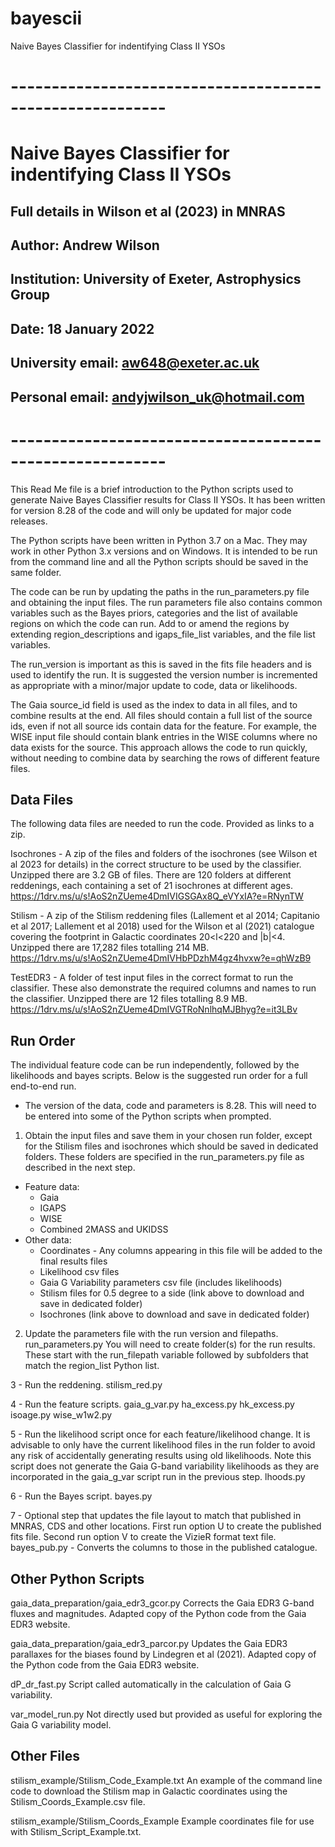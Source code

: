 # bayescii
Naive Bayes Classifier for indentifying Class II YSOs

# ---------------------------------------------------------
# Naive Bayes Classifier for indentifying Class II YSOs
## Full details in Wilson et al (2023) in MNRAS
## Author: Andrew Wilson
## Institution: University of Exeter, Astrophysics Group
## Date: 18 January 2022
## University email: aw648@exeter.ac.uk
## Personal email: andyjwilson_uk@hotmail.com
# ---------------------------------------------------------

This Read Me file is a brief introduction to the Python scripts used to generate Naive Bayes Classifier results for Class II YSOs.
It has been written for version 8.28 of the code and will only be updated for major code releases.

The Python scripts have been written in Python 3.7 on a Mac. They may work in other Python 3.x versions and on Windows. It is intended to be run from the command line and all the Python scripts should be saved in the same folder.

The code can be run by updating the paths in the run_parameters.py file and obtaining the input files. The run parameters file also contains common variables such as the Bayes priors, categories and the list of available regions on which the code can run. Add to or amend the regions by extending region_descriptions and igaps_file_list variables, and the file list variables.

The run_version is important as this is saved in the fits file headers and is used to identify the run. It is suggested the version number is incremented as appropriate with a minor/major update to code, data or likelihoods.

The Gaia source_id field is used as the index to data in all files, and to combine results at the end. All files should contain a full list of the source ids, even if not all source ids contain data for the feature. For example, the WISE input file should contain blank entries in the WISE columns where no data exists for the source. This approach allows the code to run quickly, without needing to combine data by searching the rows of different feature files.

Data Files
----------

The following data files are needed to run the code. Provided as links to a zip.

Isochrones - A zip of the files and folders of the isochrones (see Wilson et al 2023 for details) in the correct structure to be used by the classifier. Unzipped there are 3.2 GB of files. There are 120 folders at different reddenings, each containing a set of 21 isochrones at different ages.
https://1drv.ms/u/s!AoS2nZUeme4DmIVIGSGAx8Q_eVYxIA?e=RNynTW

Stilism - A zip of the Stilism reddening files (Lallement et al 2014; Capitanio et al 2017; Lallement et al 2018) used for the Wilson et al (2021) catalogue covering the footprint in Galactic coordinates 20<l<220 and |b|<4. Unzipped there are 17,282 files totalling 214 MB.
https://1drv.ms/u/s!AoS2nZUeme4DmIVHbPDzhM4gz4hvxw?e=qhWzB9

TestEDR3 - A folder of test input files in the correct format to run the classifier. These also demonstrate the required columns and names to run the classifier. Unzipped there are 12 files totalling 8.9 MB.
https://1drv.ms/u/s!AoS2nZUeme4DmIVGTRoNnlhqMJBhyg?e=it3LBv

Run Order
---------

The individual feature code can be run independently, followed by the likelihoods and bayes scripts. Below is the suggested run order for a full end-to-end run.

* The version of the data, code and parameters is 8.28. This will need to be entered into some of the Python scripts when prompted.

1. Obtain the input files and save them in your chosen run folder, except for the Stilism files and isochrones which should be saved in dedicated folders. These folders are specified in the run_parameters.py file as described in the next step.  
  - Feature data:
    - Gaia
    - IGAPS
    - WISE
    - Combined 2MASS and UKIDSS
  - Other data:
    - Coordinates - Any columns appearing in this file will be added to the final results files
    - Likelihood csv files
    - Gaia G Variability parameters csv file (includes likelihoods)
    - Stilism files for 0.5 degree to a side (link above to download and save in dedicated folder)
    - Isochrones (link above to download and save in dedicated folder)

2. Update the parameters file with the run version and filepaths.
		run_parameters.py
		You will need to create folder(s) for the run results. These start with the run_filepath variable followed by subfolders that match the region_list Python list.

3 - Run the reddening.
		stilism_red.py

4 - Run the feature scripts.
		gaia_g_var.py
		ha_excess.py
		hk_excess.py
		isoage.py
		wise_w1w2.py

5 - Run the likelihood script once for each feature/likelihood change.
	It is advisable to only have the current likelihood files in the run folder to avoid any risk of accidentally generating results using old likelihoods.
	Note this script does not generate the Gaia G-band variability likelihoods as they are incorporated in the gaia_g_var script run in the previous step.
		lhoods.py

6 - Run the Bayes script.
		bayes.py

7 - Optional step that updates the file layout to match that published in MNRAS, CDS and other locations.
	First run option U to create the published fits file.
	Second run option V to create the VizieR format text file.
		bayes_pub.py - Converts the columns to those in the published catalogue.


Other Python Scripts
--------------------

gaia_data_preparation/gaia_edr3_gcor.py
Corrects the Gaia EDR3 G-band fluxes and magnitudes. Adapted copy of the Python code from the Gaia EDR3 website.

gaia_data_preparation/gaia_edr3_parcor.py
Updates the Gaia EDR3 parallaxes for the biases found by Lindegren et al (2021). Adapted copy of the Python code from the Gaia EDR3 website.

dP_dr_fast.py
Script called automatically in the calculation of Gaia G variability.

var_model_run.py
Not directly used but provided as useful for exploring the Gaia G variability model.

Other Files
-----------

stilism_example/Stilism_Code_Example.txt
An example of the command line code to download the Stilism map in Galactic coordinates using the Stilism_Coords_Example.csv file.

stilism_example/Stilism_Coords_Example
Example coordinates file for use with Stilism_Script_Example.txt.
